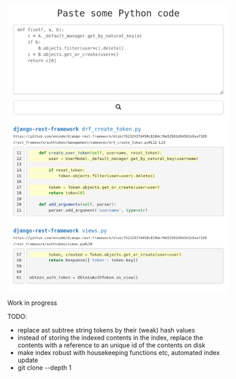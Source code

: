![Search result page for a given code snippet query showing matching code from a GitHub repository](./spaghetti-search.png)

Work in progress

TODO:
* replace ast subtree string tokens by their (weak) hash values
* instead of storing the indexed contents in the index, replace the contents with a reference to an unique id of the contents on disk
* make index robust with housekeeping functions etc, automated index update
* git clone --depth 1
